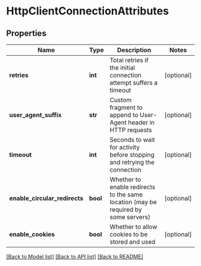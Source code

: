 # HttpClientConnectionAttributes

## Properties
Name | Type | Description | Notes
------------ | ------------- | ------------- | -------------
**retries** | **int** | Total retries if the initial connection attempt suffers a timeout | [optional] 
**user_agent_suffix** | **str** | Custom fragment to append to User-Agent header in HTTP requests | [optional] 
**timeout** | **int** | Seconds to wait for activity before stopping and retrying the connection | [optional] 
**enable_circular_redirects** | **bool** | Whether to enable redirects to the same location (may be required by some servers) | [optional] 
**enable_cookies** | **bool** | Whether to allow cookies to be stored and used | [optional] 

[[Back to Model list]](../README.md#documentation-for-models) [[Back to API list]](../README.md#documentation-for-api-endpoints) [[Back to README]](../README.md)



